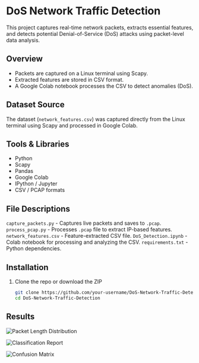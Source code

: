 # DoS Network Traffic Detection

This project captures real-time network packets, extracts essential features, and detects potential Denial-of-Service (DoS) attacks using packet-level data analysis.

##  Overview

- Packets are captured on a Linux terminal using Scapy.
- Extracted features are stored in CSV format.
- A Google Colab notebook processes the CSV to detect anomalies (DoS).

##  Dataset Source

The dataset (`network_features.csv`) was captured directly from the Linux terminal using Scapy and processed in Google Colab.

##  Tools & Libraries

- Python
- Scapy
- Pandas
- Google Colab
- IPython / Jupyter
- CSV / PCAP formats

##  File Descriptions

 `capture_packets.py` - Captures live packets and saves to `.pcap`. 
 `process_pcap.py` - Processes `.pcap` file to extract IP-based features. 
 `network_features.csv` - Feature-extracted CSV file. 
 `DoS_Detection.ipynb` - Colab notebook for processing and analyzing the CSV. 
 `requirements.txt` - Python dependencies. 

##  Installation

1. Clone the repo or download the ZIP
   ```bash
   git clone https://github.com/your-username/DoS-Network-Traffic-Detection.git
   cd DoS-Network-Traffic-Detection

##  Results

![Packet Length Distribution](https://github.com/user-attachments/assets/9ce1dc72-0d7e-4da2-9168-072256de6747)


![Classification Report](https://github.com/user-attachments/assets/b45cfdbd-c15f-4afc-8093-21f9caac20bf)


![Confusion Matrix](https://github.com/user-attachments/assets/10cc9f46-62b9-44df-8da6-0b17d23677ba)
